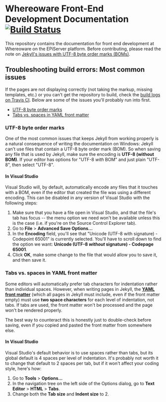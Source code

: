 # Whereoware Front-End Development Documentation [![Build Status](https://travis-ci.org/WhereowareFED/WhereowareFED.github.io.svg?branch=master "Build Status")](https://travis-ci.org/WhereowareFED/WhereowareFED.github.io)
This repository contains the documentation for front end development at Whereoware on the EPiServer platform. Before contributing, please read the note on [Jekyll's issues with UTF-8 byte order marks (BOMs)](#utf-8-byte-order-marks).

## Troubleshooting build errors: Most common issues
If the pages are not displaying correctly (not taking the markup, missing templates, etc.) or you can't get the repository to build, check the [build logs on Travis CI](https://travis-ci.org/WhereowareFED/WhereowareFED.github.io). Below are some of the issues you'll probably run into first.

 - [UTF-8 byte order marks](#utf-8-byte-order-marks)
 - [Tabs vs. spaces in YAML front matter](#tabs-vs-spaces-in-yaml-front-matter)

### UTF-8 byte order marks
One of the most common issues that keeps Jekyll from working properly is a natural consequence of writing the documentation on Windows: Jekyll can't use files that contain a UTF-8 byte order mark (BOM). So when saving any file that is used by Jekyll, make sure the encoding is **UTF-8 (without BOM)**. If your editor has options for "UTF-8 *with* BOM" and just plain "UTF-8", then select "UTF-8".

#### In Visual Studio
Visual Studio will, by default, automatically encode any files that it touches with a BOM, even if the editor that created the file was using a different encoding. This can be disabled in any version of Visual Studio with the following steps:

 1. Make sure that you have a file open in Visual Studio, and that the file's tab has focus -- the menu option we need won't be available unless this is the case (i.e. if you're on the Source Control Explorer tab).
 2. Go to **File** > **Advanced Save Options...**
 3. In the **Encoding** field, you'll see that "Unicode (UTF-8 with signature) - Codepoint 65001" is currently selected. You'll have to scroll down to find the option we want: **Unicode (UTF-8 _without_ signature) - Codepage 65001**.
 4. Click **OK**, make some change to the file that would allow you to save it, and then save it.

### Tabs vs. spaces in YAML front matter
Some editors will automatically prefer tab characters for indentation rather than individual spaces. However, when writing pages in Jekyll, the [**YAML front matter**](http://jekyllrb.com/docs/frontmatter/) (which all pages in Jekyll must include, even if the front matter empty) must use **two space characters** for each level of indentation, not tabs. If tabs are used, the front matter won't be processed and the page won't be rendered properly.

The best way to counteract this is honestly just to double-check before saving, even if you copied and pasted the front matter from somewhere else.

#### In Visual Studio
Visual Studio's default behavior is to use spaces rather than tabs, but its global default is 4 spaces per level of indentation. It's probably not worth it to change that default to 2 spaces per tab, but if it won't affect your coding style, here's how:

 1. Go to **Tools** > **Options...**
 2. In the navigation tree on the left side of the Options dialog, go to **Text Editor** > **HTML** > **Tabs**.
 3. Change both the **Tab size** and **Indent size** to 2.